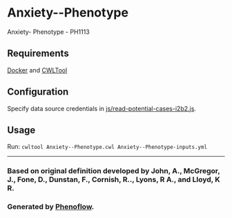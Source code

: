 # Anxiety--Phenotype

Anxiety- Phenotype - PH1113

## Requirements

[Docker](https://docs.docker.com/install/) and [CWLTool](https://github.com/common-workflow-language/cwltool#install)

## Configuration

Specify data source credentials in [js/read-potential-cases-i2b2.js](js/read-potential-cases-i2b2.js).

## Usage

Run: `cwltool Anxiety--Phenotype.cwl Anxiety--Phenotype-inputs.yml`

***

### Based on original definition developed by John, A., McGregor, J., Fone, D., Dunstan, F., Cornish, R.., Lyons, R A., and Lloyd, K R.
### Generated by [Phenoflow](https://kclhi.org/phenoflow).
